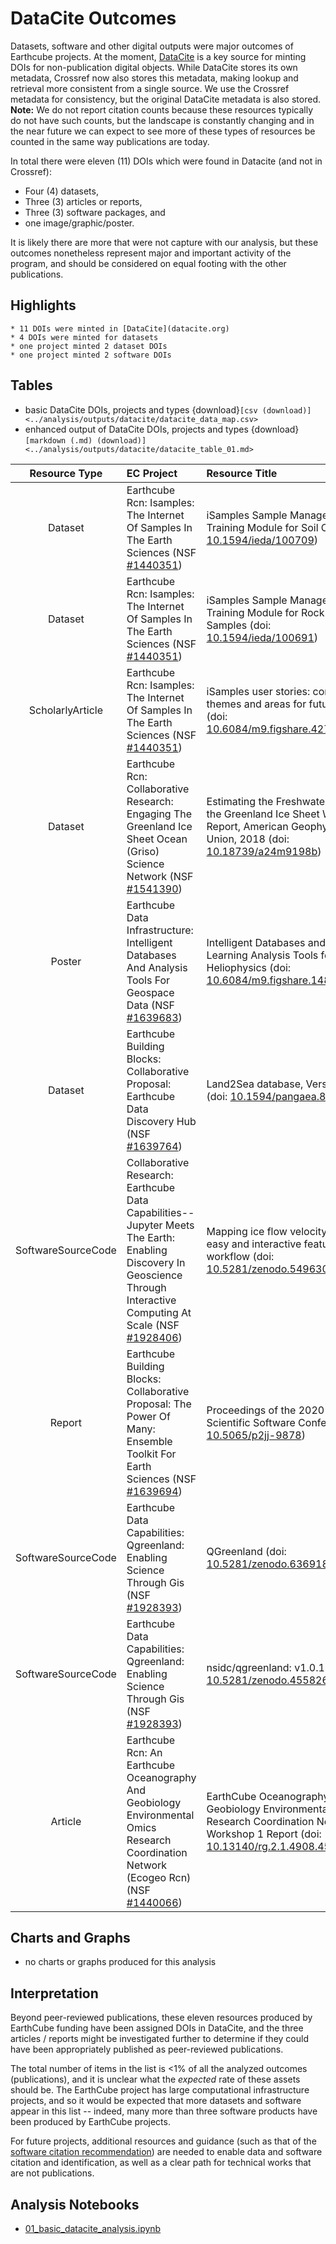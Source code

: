 # DataCite Outcomes 

Datasets, software and other digital outputs were major outcomes of Earthcube projects.  At the moment, [DataCite](https://datacite.org) is a key source for minting DOIs for non-publication digital objects.  While DataCite stores its own metadata, Crossref now also stores this metadata, making lookup and retrieval more consistent from a single source. We use the Crossref metadata for consistency, but the original DataCite metadata is also stored.  **Note:** We do not report citation counts because these resources typically do not have such counts, but the landscape is constantly changing and in the near future we can expect to see more of these types of resources be counted in the same way publications are today.

In total there were eleven (11) DOIs which were found in Datacite (and not in Crossref): 

* Four (4) datasets, 
* Three (3) articles or reports, 
* Three (3) software packages, and 
* one image/graphic/poster.  

It is likely there are more that were not capture with our analysis, but these  outcomes nonetheless represent major and important activity of the program, and should be considered on equal footing with the other publications.

## Highlights
```{admonition} Data Highlights
* 11 DOIs were minted in [DataCite](datacite.org)
* 4 DOIs were minted for datasets
* one project minted 2 dataset DOIs
* one project minted 2 software DOIs
```
## Tables

*  basic DataCite DOIs, projects and types {download}`[csv (download)] <../analysis/outputs/datacite/datacite_data_map.csv>`
*  enhanced output of DataCite DOIs, projects and types {download}`[markdown (.md) (download)] <../analysis/outputs/datacite/datacite_table_01.md>`

<!-- outputs/datacite_table_01.md -->
| Resource Type |  EC Project | Resource Title |
|:---:|:----|:----|
| Dataset|Earthcube Rcn: Isamples: The Internet Of Samples In The Earth Sciences (NSF [#1440351](https://nsf.gov/awardsearch/showAward?AWD_ID=1440351&HistoricalAwards=false))| iSamples Sample Management Training Module for Soil Cores (doi: [10.1594/ieda/100709](https://doi.org/10.1594/ieda/100709)) |
| Dataset|Earthcube Rcn: Isamples: The Internet Of Samples In The Earth Sciences (NSF [#1440351](https://nsf.gov/awardsearch/showAward?AWD_ID=1440351&HistoricalAwards=false))| iSamples Sample Management Training Module for Rock Outcrop Samples (doi: [10.1594/ieda/100691](https://doi.org/10.1594/ieda/100691)) |
| ScholarlyArticle|Earthcube Rcn: Isamples: The Internet Of Samples In The Earth Sciences (NSF [#1440351](https://nsf.gov/awardsearch/showAward?AWD_ID=1440351&HistoricalAwards=false))| iSamples user stories: common themes and areas for future work (doi: [10.6084/m9.figshare.4272164.v1](https://doi.org/10.6084/m9.figshare.4272164.v1)) |
| Dataset|Earthcube Rcn: Collaborative Research: Engaging The Greenland Ice Sheet Ocean (Griso) Science Network (NSF [#1541390](https://nsf.gov/awardsearch/showAward?AWD_ID=1541390&HistoricalAwards=false))| Estimating the Freshwater Flux from the Greenland Ice Sheet Workshop Report, American Geophysical Union, 2018 (doi: [10.18739/a24m9198b](https://doi.org/10.18739/a24m9198b)) |
| Poster|Earthcube Data Infrastructure: Intelligent Databases And Analysis Tools For Geospace Data (NSF [#1639683](https://nsf.gov/awardsearch/showAward?AWD_ID=1639683&HistoricalAwards=false))| Intelligent Databases and Machine-Learning Analysis Tools for Heliophysics (doi: [10.6084/m9.figshare.14848713.v1](https://doi.org/10.6084/m9.figshare.14848713.v1)) |
| Dataset|Earthcube Building Blocks: Collaborative Proposal: Earthcube Data Discovery Hub (NSF [#1639764](https://nsf.gov/awardsearch/showAward?AWD_ID=1639764&HistoricalAwards=false))| Land2Sea database, Version 2.0 (doi: [10.1594/pangaea.892680](https://doi.org/10.1594/pangaea.892680)) |
| SoftwareSourceCode|Collaborative Research: Earthcube Data Capabilities--Jupyter Meets The Earth: Enabling Discovery In Geoscience Through Interactive Computing At Scale (NSF [#1928406](https://nsf.gov/awardsearch/showAward?AWD_ID=1928406&HistoricalAwards=false))| Mapping ice flow velocity using an easy and interactive feature tracking workflow (doi: [10.5281/zenodo.5496306](https://doi.org/10.5281/zenodo.5496306)) |
| Report|Earthcube Building Blocks: Collaborative Proposal: The Power Of Many: Ensemble Toolkit For Earth Sciences (NSF [#1639694](https://nsf.gov/awardsearch/showAward?AWD_ID=1639694&HistoricalAwards=false))| Proceedings of the 2020 Improving Scientific Software Conference (doi: [10.5065/p2jj-9878](https://doi.org/10.5065/p2jj-9878)) |
| SoftwareSourceCode|Earthcube Data Capabilities: Qgreenland: Enabling Science Through Gis (NSF [#1928393](https://nsf.gov/awardsearch/showAward?AWD_ID=1928393&HistoricalAwards=false))| QGreenland (doi: [10.5281/zenodo.6369184](https://doi.org/10.5281/zenodo.6369184)) |
| SoftwareSourceCode|Earthcube Data Capabilities: Qgreenland: Enabling Science Through Gis (NSF [#1928393](https://nsf.gov/awardsearch/showAward?AWD_ID=1928393&HistoricalAwards=false))| nsidc/qgreenland: v1.0.1 (doi: [10.5281/zenodo.4558266](https://doi.org/10.5281/zenodo.4558266)) |
| Article|Earthcube Rcn: An Earthcube Oceanography And Geobiology Environmental Omics Research Coordination Network (Ecogeo Rcn) (NSF [#1440066](https://nsf.gov/awardsearch/showAward?AWD_ID=1440066&HistoricalAwards=false))| EarthCube Oceanography and Geobiology Environmental 'Omics Research Coordination Network Workshop 1 Report (doi: [10.13140/rg.2.1.4908.4561](https://doi.org/10.13140/rg.2.1.4908.4561)) |



## Charts and Graphs

* no charts or graphs produced for this analysis

## Interpretation

Beyond peer-reviewed publications, these eleven resources produced by EarthCube funding have been assigned DOIs in DataCite, and the three articles / reports might be investigated further to determine if they could have been appropriately published as peer-reviewed publications.

The total number of items in the list is <1% of all the analyzed outcomes (publications), and it is unclear what the _expected_ rate of these assets should be.  The EarthCube project has large computational infrastructure projects, and so it would be expected that more datasets and software appear in this list -- indeed, many more than three software products have been produced by EarthCube projects.

For future projects, additional resources and guidance (such as that of the [software citation recommendation](https://kmaull-ucar.github.io/ec-sw-citation/)) are needed to enable data and software citation and identification, as well as a clear path for technical works that are not publications.

## Analysis Notebooks

* [01_basic_datacite_analysis.ipynb](../analysis/notebooks/01_basic_datacite_analysis.ipynb)
